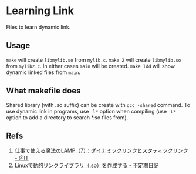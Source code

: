 Learning Link
=============

Files to learn dynamic link.


Usage
-----

`make` will create `libmylib.so` from `mylib.c`.
`make 2` will create `libmylib.so` from `mylib2.c`.
In either cases `main` will be created.
`make ldd` will show dynamic linked files from `main`.


What makefile does
------------------

Shared library (with .so suffix) can be create with `gcc -shared` command.
To use dynamic link in programs, use `-l*` option when compiling (use `-L*`
option to add a directory to search *.so files from).


Refs
----

1. [仕事で使える魔法のLAMP（7）：ダイナミックリンクとスタティックリンク - ＠IT](http://www.atmarkit.co.jp/ait/articles/1105/27/news111.html)
1. [Linuxで動的リンクライブラリ（.so）を作成する - 不定期日記](http://blog.livedoor.jp/ha_yshr/archives/51793675.html)
